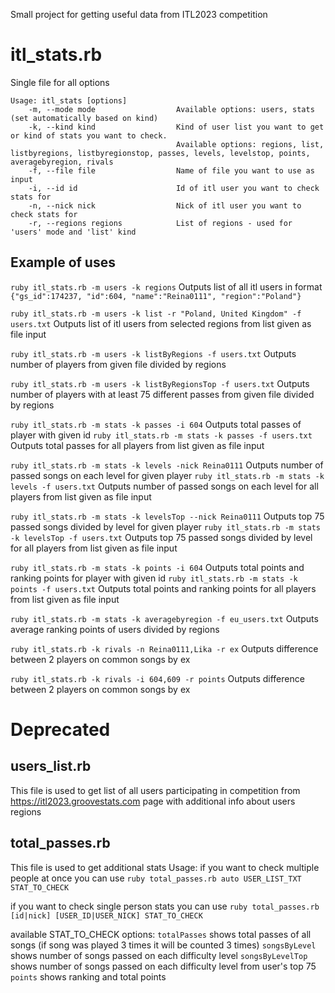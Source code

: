 Small project for getting useful data from ITL2023 competition

# itl_stats.rb
Single file for all options
```
Usage: itl_stats [options]
    -m, --mode mode                  Available options: users, stats (set automatically based on kind)
    -k, --kind kind                  Kind of user list you want to get or kind of stats you want to check. 
                                     Available options: regions, list, listbyregions, listbyregionstop, passes, levels, levelstop, points, averagebyregion, rivals
    -f, --file file                  Name of file you want to use as input
    -i, --id id                      Id of itl user you want to check stats for
    -n, --nick nick                  Nick of itl user you want to check stats for
    -r, --regions regions            List of regions - used for 'users' mode and 'list' kind
```
## Example of uses
`ruby itl_stats.rb -m users -k regions`
Outputs list of all itl users in format `{"gs_id":174237, "id":604, "name":"Reina0111", "region":"Poland"}`

`ruby itl_stats.rb -m users -k list -r "Poland, United Kingdom" -f users.txt`
Outputs list of itl users from selected regions from list given as file input

`ruby itl_stats.rb -m users -k listByRegions -f users.txt`
Outputs number of players from given file divided by regions

`ruby itl_stats.rb -m users -k listByRegionsTop -f users.txt`
Outputs number of players with at least 75 different passes from given file divided by regions

`ruby itl_stats.rb -m stats -k passes -i 604`
Outputs total passes of player with given id
`ruby itl_stats.rb -m stats -k passes -f users.txt`
Outputs total passes for all players from list given as file input

`ruby itl_stats.rb -m stats -k levels -nick Reina0111`
Outputs number of passed songs on each level for given player
`ruby itl_stats.rb -m stats -k levels -f users.txt`
Outputs number of passed songs on each level for all players from list given as file input

`ruby itl_stats.rb -m stats -k levelsTop --nick Reina0111`
Outputs top 75 passed songs divided by level for given player
`ruby itl_stats.rb -m stats -k levelsTop -f users.txt`
Outputs top 75 passed songs divided by level for all players from list given as file input

`ruby itl_stats.rb -m stats -k points -i 604`
Outputs total points and ranking points for player with given id
`ruby itl_stats.rb -m stats -k points -f users.txt`
Outputs total points and ranking points for all players from list given as file input

`ruby itl_stats.rb -m stats -k averagebyregion -f eu_users.txt`
Outputs average ranking points of users divided by regions

`ruby itl_stats.rb -k rivals -n Reina0111,Lika -r ex`
Outputs difference between 2 players on common songs by ex

`ruby itl_stats.rb -k rivals -i 604,609 -r points`
Outputs difference between 2 players on common songs by ex

# Deprecated

## users_list.rb
This file is used to get list of all users participating in competition from https://itl2023.groovestats.com page with additional info about users regions

## total_passes.rb
This file is used to get additional stats
Usage:
if you want to check multiple people at once you can use
`ruby total_passes.rb auto USER_LIST_TXT STAT_TO_CHECK`

if you want to check single person stats you can use
`ruby total_passes.rb [id|nick] [USER_ID|USER_NICK] STAT_TO_CHECK`

available STAT_TO_CHECK options:
`totalPasses` shows total passes of all songs (if song was played 3 times it will be counted 3 times)
`songsByLevel` shows number of songs passed on each difficulty level
`songsByLevelTop` shows number of songs passed on each difficulty level from user's top 75
`points` shows ranking and total points
